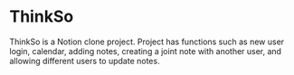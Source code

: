 # ThinkSo
ThinkSo is a Notion clone project.
Project has functions such as new user login, calendar, adding notes, creating a joint note with another user, and allowing different users to update notes.
